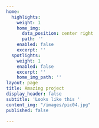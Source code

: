 ```yaml
---
home:
  highlights:
    weight: 1
    home_img:
      data_position: center right
      path: ''
    enabled: false
    excerpt: ''
  spotlights:
    weight: 1
    enabled: false
    excerpt: ''
    home_img_path: ''
layout: page
title: Amazing project
display_header: false
subtitle: 'Looks like this '
content_img: "/images/pic04.jpg"
published: false

---
```

